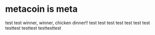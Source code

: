 # metacoin is meta

test
test
winner, winner, chicken dinner!!
test
test
test
test
test
test
test
testtest
testtest
testtesttest
